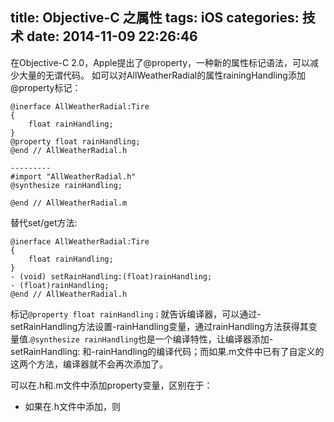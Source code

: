 title: Objective-C 之属性
tags: iOS
categories: 技术
date: 2014-11-09 22:26:46
---
在Objective-C 2.0，Apple提出了@property，一种新的属性标记语法，可以减少大量的无谓代码。
如可以对AllWeatherRadial的属性rainingHandling添加@property标记：
```objc
@inerface AllWeatherRadial:Tire
{
	float rainHandling;
}
@property float rainHandling;
@end // AllWeatherRadial.h

---------
#import "AllWeatherRadial.h"
@synthesize rainHandling;

@end // AllWeatherRadial.m
```
替代set/get方法:
```objc
@inerface AllWeatherRadial:Tire
{
	float rainHandling;
}
- (void) setRainHandling:(float)rainHandling;
- (float)rainHandling;
@end // AllWeatherRadial.h
```
标记``@property float rainHandling；``就告诉编译器，可以通过-setRainHandling方法设置-rainHandling变量，通过rainHandling方法获得其变量值.``@synthesize rainHandling``也是一个编译特性，让编译器添加-setRainHandling: 和-rainHandling的编译代码；而如果.m文件中已有了自定义的这两个方法，编译器就不会再次添加了。

可以在.h和.m文件中添加property变量，区别在于：
* 如果在.h文件中添加，则
